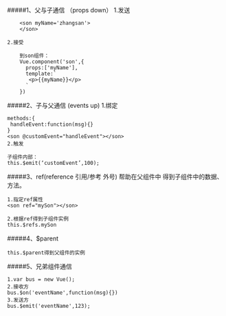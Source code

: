 #####1、父与子通信 （props down）
    1.发送

        <son myName='zhangsan'>
        </son>

    2.接受

        到son组件：
        Vue.component('son',{
          props:['myName'],
          template:`
           <p>{{myName}}</p>
          `
        })
    
#####2、子与父通信 (events up)
     1.绑定

    methods:{
     handleEvent:function(msg){}
    }
    <son @customEvent="handleEvent"></son>
    2.触发

    子组件内部：
    this.$emit(‘customEvent’,100);

#####3、ref(reference 引用/参考 外号)
    帮助在父组件中 得到子组件中的数据、方法。

    1.指定ref属性
    <son ref="mySon"></son>

    2.根据ref得到子组件实例
    this.$refs.mySon

#####4、$parent

    this.$parent得到父组件的实例

#####5、兄弟组件通信

    1.var bus = new Vue();
    2.接收方
    bus.$on('eventName',function(msg){})
    3.发送方
    bus.$emit('eventName',123);



